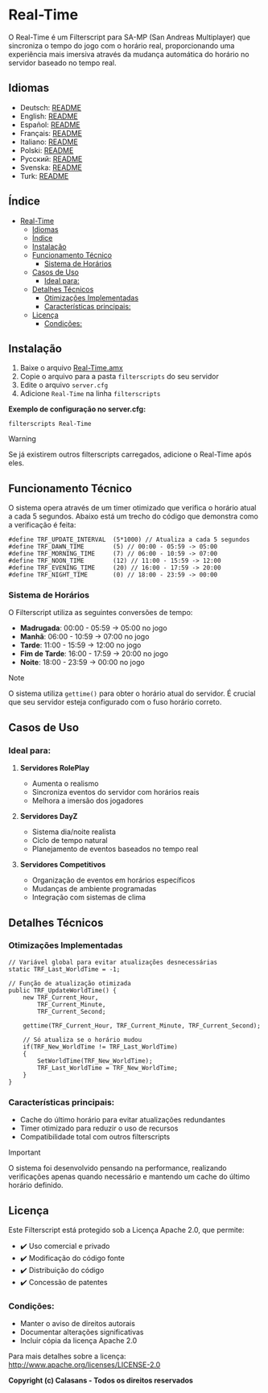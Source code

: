 # Real-Time

O Real-Time é um Filterscript para SA-MP (San Andreas Multiplayer) que sincroniza o tempo do jogo com o horário real, proporcionando uma experiência mais imersiva através da mudança automática do horário no servidor baseado no tempo real.

## Idiomas

- Deutsch: [README](translations/Deutsch/README.md)
- English: [README](translations/English/README.md)
- Español: [README](translations/Espanol/README.md)
- Français: [README](translations/Francais/README.md)
- Italiano: [README](translations/Italiano/README.md)
- Polski: [README](translations/Polski/README.md)
- Русский: [README](translations/Русский/README.md)
- Svenska: [README](translations/Svenska/README.md)
- Turk: [README](translations/Turkce/README.md)

## Índice

- [Real-Time](#real-time)
  - [Idiomas](#idiomas)
  - [Índice](#índice)
  - [Instalação](#instalação)
  - [Funcionamento Técnico](#funcionamento-técnico)
    - [Sistema de Horários](#sistema-de-horários)
  - [Casos de Uso](#casos-de-uso)
    - [Ideal para:](#ideal-para)
  - [Detalhes Técnicos](#detalhes-técnicos)
    - [Otimizações Implementadas](#otimizações-implementadas)
    - [Características principais:](#características-principais)
  - [Licença](#licença)
    - [Condições:](#condições)

## Instalação

1. Baixe o arquivo [Real-Time.amx](https://github.com/ocalasans/Real-Time/raw/refs/heads/main/src/Real-Time.amx)
2. Copie o arquivo para a pasta `filterscripts` do seu servidor
3. Edite o arquivo `server.cfg`
4. Adicione `Real-Time` na linha `filterscripts`

**Exemplo de configuração no server.cfg:**
```
filterscripts Real-Time
```

> [!WARNING]
> Se já existirem outros filterscripts carregados, adicione o Real-Time após eles.

## Funcionamento Técnico

O sistema opera através de um timer otimizado que verifica o horário atual a cada 5 segundos. Abaixo está um trecho do código que demonstra como a verificação é feita:

```pawn
#define TRF_UPDATE_INTERVAL  (5*1000) // Atualiza a cada 5 segundos
#define TRF_DAWN_TIME        (5) // 00:00 - 05:59 -> 05:00
#define TRF_MORNING_TIME     (7) // 06:00 - 10:59 -> 07:00
#define TRF_NOON_TIME        (12) // 11:00 - 15:59 -> 12:00
#define TRF_EVENING_TIME     (20) // 16:00 - 17:59 -> 20:00
#define TRF_NIGHT_TIME       (0) // 18:00 - 23:59 -> 00:00
```

### Sistema de Horários

O Filterscript utiliza as seguintes conversões de tempo:
- **Madrugada**: 00:00 - 05:59 → 05:00 no jogo
- **Manhã**: 06:00 - 10:59 → 07:00 no jogo
- **Tarde**: 11:00 - 15:59 → 12:00 no jogo
- **Fim de Tarde**: 16:00 - 17:59 → 20:00 no jogo
- **Noite**: 18:00 - 23:59 → 00:00 no jogo

> [!NOTE]
> O sistema utiliza `gettime()` para obter o horário atual do servidor. É crucial que seu servidor esteja configurado com o fuso horário correto.

## Casos de Uso

### Ideal para:

1. **Servidores RolePlay**
   - Aumenta o realismo
   - Sincroniza eventos do servidor com horários reais
   - Melhora a imersão dos jogadores

2. **Servidores DayZ**
   - Sistema dia/noite realista
   - Ciclo de tempo natural
   - Planejamento de eventos baseados no tempo real

3. **Servidores Competitivos**
   - Organização de eventos em horários específicos
   - Mudanças de ambiente programadas
   - Integração com sistemas de clima

## Detalhes Técnicos

### Otimizações Implementadas

```pawn
// Variável global para evitar atualizações desnecessárias
static TRF_Last_WorldTime = -1;

// Função de atualização otimizada
public TRF_UpdateWorldTime() {
    new TRF_Current_Hour,
        TRF_Current_Minute,
        TRF_Current_Second;
    
    gettime(TRF_Current_Hour, TRF_Current_Minute, TRF_Current_Second);
    
    // Só atualiza se o horário mudou
    if(TRF_New_WorldTime != TRF_Last_WorldTime)
    {
        SetWorldTime(TRF_New_WorldTime);
        TRF_Last_WorldTime = TRF_New_WorldTime;
    }
}
```

### Características principais:

- Cache do último horário para evitar atualizações redundantes
- Timer otimizado para reduzir o uso de recursos
- Compatibilidade total com outros filterscripts

> [!IMPORTANT]
> O sistema foi desenvolvido pensando na performance, realizando verificações apenas quando necessário e mantendo um cache do último horário definido.

## Licença

Este Filterscript está protegido sob a Licença Apache 2.0, que permite:

- ✔️ Uso comercial e privado
- ✔️ Modificação do código fonte
- ✔️ Distribuição do código
- ✔️ Concessão de patentes

### Condições:

- Manter o aviso de direitos autorais
- Documentar alterações significativas
- Incluir cópia da licença Apache 2.0

Para mais detalhes sobre a licença: http://www.apache.org/licenses/LICENSE-2.0

**Copyright (c) Calasans - Todos os direitos reservados**